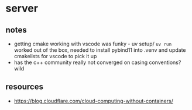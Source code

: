 # server
## notes
- getting cmake working with vscode was funky - uv setup/ `uv run` worked out of the box, needed to install pybind11 into .venv and update cmakelists for vscode to pick it up
- has the c++ community really not converged on casing conventions? wild
## resources
- https://blog.cloudflare.com/cloud-computing-without-containers/
